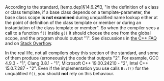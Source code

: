 According to the standard, [temp.dep]§14.6.2¶3, "in the definition of a class or class template, if a base class depends on a template-parameter, the base class scope **is not examined** during unqualified name lookup either at the point of definition of the class template or member or during an instantiation of the class template or member". So when the compiler sees a call to a function `f()` inside `g()` it should choose the one from the global scope, and the program should output "1". See discussions in [the C++ FAQ](https://isocpp.org/wiki/faq/templates#nondependent-name-lookup-members) and on [Stack Overflow](http://stackoverflow.com/questions/4643074/why-do-i-have-to-access-template-base-class-members-through-the-this-pointer).

In the real life, not all compilers obey this section of the standard, and some of them produce (erroneously) the code that outputs "2". For example, GCC 4.9.3 - "1", Clang 3.8.1 - "1", Microsoft C++ 19.00.24210 - "2", Intel C++ 15.0.7.287 - "2". Even if the implementation you use calls `B::f()` for the unqualified `f()`, you should **not** rely on this behaviour.